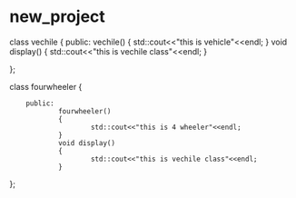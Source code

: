 # new_project
class vechile
{
        public:
                vechile()
                {
                std::cout<<"this is vehicle"<<endl;
                }
                void display()
                {
                        std::cout<<"this is vechile class"<<endl;
                }

};

class fourwheeler
{

        public:
                fourwheeler()
                {
                        std::cout<<"this is 4 wheeler"<<endl;
                }
                void display()
                {
                        std::cout<<"this is vechile class"<<endl;
                }


};

